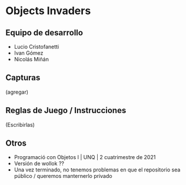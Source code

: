 # Objects Invaders

## Equipo de desarrollo

- Lucio Cristofanetti
- Ivan Gómez
- Nicolás Miñán

## Capturas

(agregar)

## Reglas de Juego / Instrucciones

(Escribirlas)

## Otros

- Programació con Objetos I | UNQ | 2 cuatrimestre de 2021 
- Versión de wollok ??
- Una vez terminado, no tenemos problemas en que el repositorio sea público / queremos manternerlo privado
